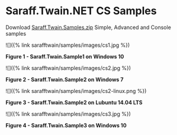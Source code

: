 # Saraff.Twain.NET CS Samples
Download [Saraff.Twain.Samples.zip](https://goo.gl/42Y0gh) Simple, Advanced and Console samples

![]({% link sarafftwain/samples/images/cs1.jpg %})

**Figure 1 - Saraff.Twain.Sample1 on Windows 10**

![]({% link sarafftwain/samples/images/cs2.jpg %})

**Figure 2 - Saraff.Twain.Sample2 on Windows 7**

![]({% link sarafftwain/samples/images/cs2-linux.png %})

**Figure 3 - Saraff.Twain.Sample2 on Lubuntu 14.04 LTS**

![]({% link sarafftwain/samples/images/cs3.jpg %})

**Figure 4 - Saraff.Twain.Sample3 on Windows 10**
